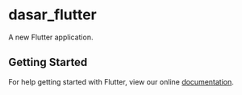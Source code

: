 # dasar_flutter

A new Flutter application.

## Getting Started

For help getting started with Flutter, view our online
[documentation](https://flutter.io/).
